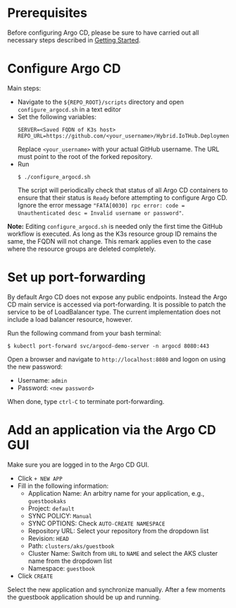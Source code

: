 # Prerequisites
Before configuring Argo CD, please be sure to have carried out all necessary steps described in [Getting Started](./getting-started.md).

# Configure Argo CD
Main steps:

- Navigate to the `${REPO_ROOT}/scripts` directory and open `configure_argocd.sh` in a text editor
- Set the following variables:
  ```
  SERVER=<Saved FQDN of K3s host>
  REPO_URL=https://github.com/<your_username>/Hybrid.IoTHub.Deployment.git
  ```
  Replace `<your_username>` with your actual GitHub username.  The URL must point to the root of the forked repository.
- Run
  ```
  $ ./configure_argocd.sh
  ```
  The script will periodically check that status of all Argo CD containers to ensure that their status is `Ready` before attempting to configure Argo CD.  Ignore the error message `"FATA[0030] rpc error: code = Unauthenticated desc = Invalid username or password"`.

**Note:**  Editing `configure_argocd.sh` is needed only the first time the GitHub workflow is executed.  As long as the K3s resource group ID remains the same, the FQDN will not change.  This remark applies even to the case where the resource groups are deleted completely.

# Set up port-forwarding
By default Argo CD does not expose any public endpoints.  Instead the Argo CD main service is accessed via port-forwarding.  It is possible to patch the service to be of LoadBalancer type.  The current implementation does not include a load balancer resource, however.  

Run the following command from your bash terminal:
```
$ kubectl port-forward svc/argocd-demo-server -n argocd 8080:443 
```

Open a browser and navigate to `http://localhost:8080` and logon on using the new password:
- Username: `admin`
- Password: `<new password>`

When done, type `ctrl-C` to terminate port-forwarding.

# Add an application via the Argo CD GUI
Make sure you are logged in to the Argo CD GUI.
- Click `+ NEW APP`
- Fill in the following information:
  - Application Name:  An arbitry name for your application, e.g., `guestbookaks`
  - Project: `default`
  - SYNC POLICY: `Manual`
  - SYNC OPTIONS: Check `AUTO-CREATE NAMESPACE`
  - Repository URL: Select your repository from the dropdown list
  - Revision: `HEAD`
  - Path: `clusters/aks/guestbook`
  - Cluster Name:  Switch from `URL` to `NAME` and select the AKS cluster name from the dropdown list
  - Namespace: `guestbook`
- Click `CREATE`

Select the new application and synchronize manually.  After a few moments the guestbook application should be up and running.
